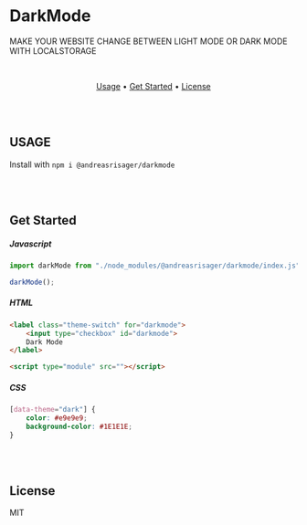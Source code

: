 # DarkMode
MAKE YOUR WEBSITE CHANGE BETWEEN LIGHT MODE OR DARK MODE WITH LOCALSTORAGE

<br>

<p align="center">
    <a href="#usage">Usage</a> &bull;
    <a href="#get-start">Get Started</a> &bull;
    <a href="#license">License</a>
</p>

<br>
<br>

## USAGE
Install with `npm i @andreasrisager/darkmode`

<br>
<br>

## Get Started

##### *Javascript*
```javascript
import darkMode from "./node_modules/@andreasrisager/darkmode/index.js";

darkMode();
```

##### *HTML*
```html
<label class="theme-switch" for="darkmode">
    <input type="checkbox" id="darkmode">
    Dark Mode
</label>

<script type="module" src=""></script>
```

##### *CSS*
```css
[data-theme="dark"] {
    color: #e9e9e9;
    background-color: #1E1E1E;
}
```

<br>
<br>

## License
MIT
